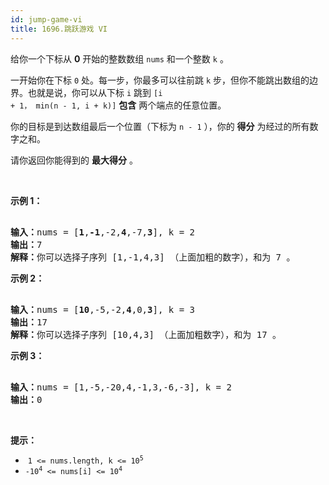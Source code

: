 ```yaml
---
id: jump-game-vi
title: 1696.跳跃游戏 VI
---
```

给你一个下标从 **0** 开始的整数数组 <code>nums</code> 和一个整数 <code>k</code> 。

一开始你在下标 <code>0</code> 处。每一步，你最多可以往前跳 <code>k</code> 步，但你不能跳出数组的边界。也就是说，你可以从下标 <code>i</code> 跳到 <code>[i + 1， min(n - 1, i + k)]</code> **包含** 两个端点的任意位置。

你的目标是到达数组最后一个位置（下标为 <code>n - 1</code> ），你的 **得分** 为经过的所有数字之和。

请你返回你能得到的 **最大得分** 。

 

**示例 1：**


<pre><br/><b>输入：</b>nums = [<strong>1</strong>,<strong>-1</strong>,-2,<strong>4</strong>,-7,<strong>3</strong>], k = 2<br/><b>输出：</b>7<br/><b>解释：</b>你可以选择子序列 [1,-1,4,3] （上面加粗的数字），和为 7 。<br/></pre>

**示例 2：**


<pre><br/><strong>输入：</strong>nums = [<strong>10</strong>,-5,-2,<strong>4</strong>,0,<strong>3</strong>], k = 3<br/><b>输出：</b>17<br/><b>解释：</b>你可以选择子序列 [10,4,3] （上面加粗数字），和为 17 。<br/></pre>

**示例 3：**


<pre><br/><b>输入：</b>nums = [1,-5,-20,4,-1,3,-6,-3], k = 2<br/><b>输出：</b>0<br/></pre>

 

**提示：**


-  <code>1 &lt;= nums.length, k &lt;= 10<sup>5</sup></code>
- <code>-10<sup>4</sup> &lt;= nums[i] &lt;= 10<sup>4</sup></code>

